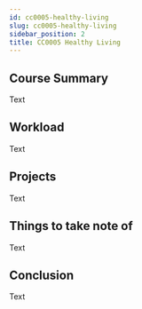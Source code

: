 ```yaml
---
id: cc0005-healthy-living
slug: cc0005-healthy-living
sidebar_position: 2
title: CC0005 Healthy Living
---
```


## Course Summary

Text

## Workload

Text

## Projects

Text

## Things to take note of

Text

## Conclusion

Text
